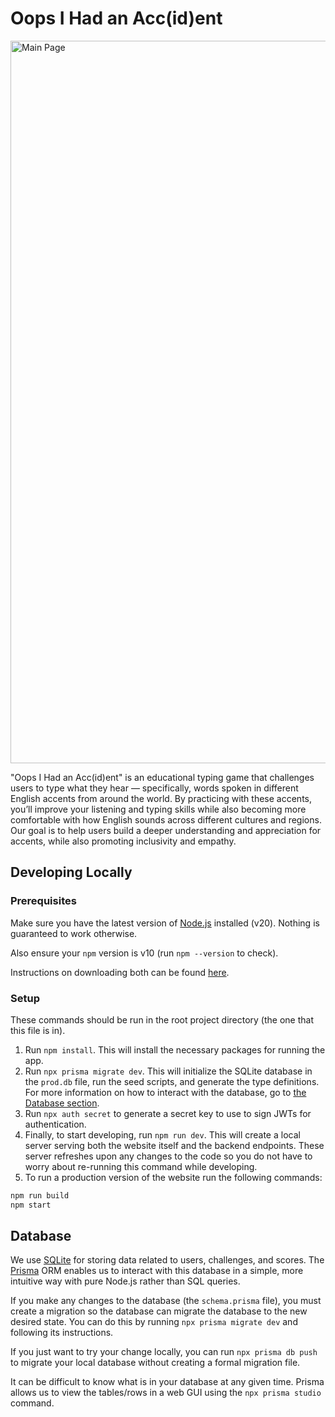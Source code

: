 # Oops I Had an Acc(id)ent

<img width="1156" alt="Main Page" src="https://github.com/user-attachments/assets/4dc0ee09-0588-494b-aa9b-8796df4e5654">

"Oops I Had an Acc(id)ent" is an educational typing game that challenges users to type what they hear — specifically, words spoken in different English accents from around the world. By practicing with these accents, you’ll improve your listening and typing skills while also becoming more comfortable with how English sounds across different cultures and regions. Our goal is to help users build a deeper understanding and appreciation for accents, while also promoting inclusivity and empathy.

## Developing Locally

### Prerequisites

Make sure you have the latest version of [Node.js](https://nodejs.org/en) installed (v20). Nothing is guaranteed to work otherwise.

Also ensure your `npm` version is v10 (run `npm --version` to check).

Instructions on downloading both can be found [here](https://docs.npmjs.com/downloading-and-installing-node-js-and-npm).

### Setup

These commands should be run in the root project directory (the one that this file is in).

1. Run `npm install`. This will install the necessary packages for running the app.
2. Run `npx prisma migrate dev`. This will initialize the SQLite database in the `prod.db` file, run the seed scripts, and generate the type definitions. For more information on how to interact with the database, go to [the Database section](#database).
3. Run `npx auth secret` to generate a secret key to use to sign JWTs for authentication.
4. Finally, to start developing, run `npm run dev`. This will create a local server serving both the website itself and the backend endpoints. These server refreshes upon any changes to the code so you do not have to worry about re-running this command while developing.
5. To run a production version of the website run the following commands:

```sh
npm run build
npm start
```

## Database

We use [SQLite](https://www.sqlite.org/) for storing data related to users, challenges, and scores. The [Prisma](https://www.prisma.io/) ORM enables us to interact with this database in a simple, more intuitive way with pure Node.js rather than SQL queries.

If you make any changes to the database (the `schema.prisma` file), you must create a migration so the database can migrate the database to the new desired state. You can do this by running `npx prisma migrate dev` and following its instructions.

If you just want to try your change locally, you can run `npx prisma db push` to migrate your local database without creating a formal migration file.

It can be difficult to know what is in your database at any given time. Prisma allows us to view the tables/rows in a web GUI using the `npx prisma studio` command.
